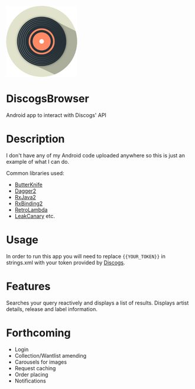 ![app_logo](app/src/main/res/drawable-xxxhdpi/ic_app.png)

# DiscogsBrowser
Android app to interact with Discogs' API

# Description

I don't have any of my Android code uploaded anywhere so this is just an example of what I can do.

Common libraries used:

* [ButterKnife](https://github.com/JakeWharton/butterknife)
* [Dagger2](https://google.github.io/dagger/)
* [RxJava2](https://github.com/ReactiveX/RxJava)
* [RxBinding2](https://github.com/JakeWharton/RxBinding)
* [RetroLambda](https://github.com/evant/gradle-retrolambda)
* [LeakCanary](https://github.com/square/leakcanary)
etc.

# Usage

In order to run this app you will need to replace `{{YOUR_TOKEN}}` in strings.xml with your token provided by [Discogs](https://www.discogs.com/settings/developers).

# Features

Searches your query reactively and displays a list of results. 
Displays artist details, release and label information.

# Forthcoming

* Login
* Collection/Wantlist amending
* Carousels for images
* Request caching	
* Order placing
* Notifications
